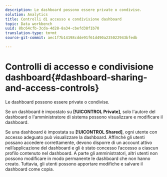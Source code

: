 ```yaml
---
description: Le dashboard possono essere private o condivise.
solution: Analytics
title: Controlli di accesso e condivisione dashboard
topic: Data workbench
uuid: 8bc64cfb-3cda-4d28-8a34-cbefd38f1b70
translation-type: tm+mt
source-git-commit: aec1f7b14198cdde91f61d490a235022943bfedb

---
```



# Controlli di accesso e condivisione dashboard{#dashboard-sharing-and-access-controls}

Le dashboard possono essere private o condivise.

Se un dashboard è impostato su **[!UICONTROL Private]**, solo l&#39;autore del dashboard o l&#39;amministratore di sistema possono visualizzare e modificare il dashboard.

Se una dashboard è impostata su **[!UICONTROL Shared]**, ogni utente con accesso adeguato può visualizzare la dashboard. Affinché gli utenti possano accedere correttamente, devono disporre di un account attivo nell’applicazione del dashboard e gli è stato concesso l’accesso a ciascun profilo contenuto nel dashboard. A parte gli amministratori, altri utenti non possono modificare in modo permanente le dashboard che non hanno creato. Tuttavia, gli utenti possono apportare modifiche e salvare il dashboard come copia.

